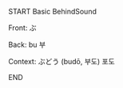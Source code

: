 START
Basic BehindSound

Front:
ぶ


Back:
bu 부


Context:
ぶどう (budō, 부도)
포도
<!--ID: 1744258793296-->
END